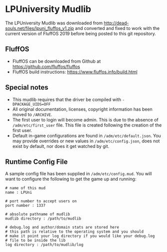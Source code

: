 # LPUniversity Mudlib #

The LPUniversity Mudlib was downloaded from http://dead-souls.net/files/lpuni_fluffos_v1.zip and converted and fixed to work with the current version of FluffOS 2019 before being posted to this git repository.

## FluffOS ##

* FluffOS can be downloaded from Github at https://github.com/fluffos/fluffos
* FluffOS build instructions: https://www.fluffos.info/build.html

## Special notes ##

* This mudlib requires that the driver be compiled with `-DPACKAGE_UIDS=OFF`
* All original documentation, licenses, copyright information has been moved to `/ARCHIVE`.
* The first user to login will become admin. This is due to the absence of `/adm/etc/first_user` file. This file is created following the creation of the first user.
* Default in-game configurations are found in `/adm/etc/default.json`. You may provide overrides or new values in `/adm/etc/config.json`, does not exist by default, nor does it get watched by git.

## Runtime Config File ##
A sample config file has been supplied in `/adm/etc/config.mud`. You will want to configure the following to get the game up and running:

```
# name of this mud
name : LPUni

# port number to accept users on
port number : 1337

# absolute pathname of mudlib
mudlib directory : /path/to/mudlib

# debug.log and author/domain stats are stored here
# this path is relative to the operating system and you should
# make it point your log directory if you would like your debug.log
# file to be inside the lib
log directory : /path/to/mudlib/log
```
